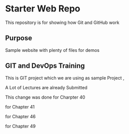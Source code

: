 # Starter Web Repo

This repository is for showing how Git and GitHub work

## Purpose

Sample website with plenty of files for demos


## GIT and DevOps Training


This is GIT project which we are using as sample Project ,

A Lot of Lectures are already Submitted

This change was done for Charpter 40

for Chapter 41

for Chapter 46

for Chapter 49
